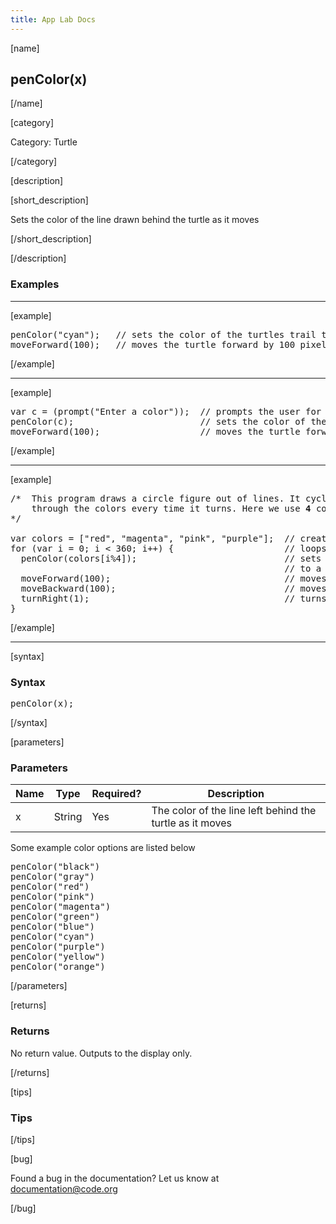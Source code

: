 ```yaml
---
title: App Lab Docs
---
```


[name]

## penColor(x)

[/name]


[category]

Category: Turtle

[/category]

[description]

[short_description]

Sets the color of the line drawn behind the turtle as it moves

[/short_description]


[/description]

### Examples
____________________________________________________

[example]

<pre>
penColor("cyan");   // sets the color of the turtles trail to cyan
moveForward(100);   // moves the turtle forward by 100 pixels
</pre>

[/example]

____________________________________________________

[example]

<pre>
var c = (prompt("Enter a color"));  // prompts the user for a color
penColor(c);                        // sets the color of the turtles trail to the color the user entered
moveForward(100);                   // moves the turtle forward by 100 pixels
</pre>


[/example]

____________________________________________________

[example]

<pre>
/*  This program draws a circle figure out of lines. It cycles
    through the colors every time it turns. Here we use <b>4</b> colors, so we say penColor(colors[i%<b>4</b>]).
*/

var colors = ["red", "magenta", "pink", "purple"];  // creates an array of 4 strings representing colors
for (var i = 0; i < 360; i++) {                     // loops 360 times
  penColor(colors[i%4]);                            // sets the color of the turtles line
                                                    // to a color from the array
  moveForward(100);                                 // moves the turtle forward by 100 pixels
  moveBackward(100);                                // moves the turtle backward by 100 pixels
  turnRight(1);                                     // turns the turtle 1 pixel to the right
}
</pre>


[/example]

____________________________________________________


[syntax]

### Syntax
<pre>
penColor(x);
</pre>

[/syntax]

[parameters]

### Parameters

| Name  | Type | Required? | Description |
|-----------------|------|-----------|-------------|
| x | String | Yes | The color of the line left behind the turtle as it moves  |


Some example color options are listed below
<pre>
penColor("black")
penColor("gray")
penColor("red")
penColor("pink")
penColor("magenta")
penColor("green")
penColor("blue")
penColor("cyan")
penColor("purple")
penColor("yellow")
penColor("orange")
</pre>

[/parameters]

[returns]

### Returns
No return value. Outputs to the display only.

[/returns]

[tips]

### Tips


[/tips]

[bug]

Found a bug in the documentation? Let us know at documentation@code.org

[/bug]
